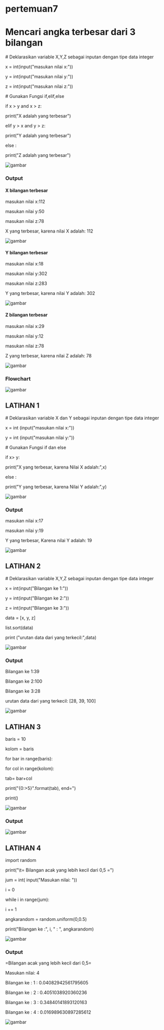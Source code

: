 ﻿# pertemuan7
# Mencari angka terbesar dari 3 bilangan
<P> # Deklarasikan variable X,Y,Z sebagai inputan dengan tipe data integer </P>
<P>x = int(input("masukan nilai x:"))</P>
<P>y = int(input("masukan nilai y:"))</P>
<P>z = int(input("masukan nilai z:"))</P>
<P># Gunakan Fungsi if,elif,else</P>
<p>if x > y and x > z:</p>
        <P>print("X adalah yang terbesar")</P>
<P>elif y > x and y > z:</P>
        <p>print("Y adalah yang terbesar")</p>
<p>else :</p>
        <p>print("Z adalah yang terbesar")</p>
        
![gambar](dokumentasi/1.png)

### Output
#### X bilangan terbesar
<P>masukan nilai x:112</P>
<p>masukan nilai y:50</p>
<P>masukan nilai z:78</P>
<p>X yang terbesar, karena nilai X adalah: 112</p>

![gambar](dokumentasi/x.png)
#### Y bilangan terbesar
<P>masukan nilai x:18</P>
<p>masukan nilai y:302</p>
<P>masukan nilai z:283</P>
<p>Y yang terbesar, karena nilai Y adalah: 302</p>

![gambar](dokumentasi/y.png)
#### Z bilangan terbesar
<P>masukan nilai x:29</P>
<p>masukan nilai y:12</p>
<P>masukan nilai z:78</P>
<p>Z yang terbesar, karena nilai Z adalah: 78</p>

![gambar](dokumentasi/z.png)
### Flowchart
![gambar](dokumentasi/fc.png)


## LATIHAN 1
<p># Deklarasikan variable X dan Y sebagai inputan dengan tipe data integer</p>
<p>x = int (input("masukan nilai x:"))</p>
<p>y = int (input("masukan nilai y:"))</p>
<p># Gunakan Fungsi if dan else</p>
<p>if x> y:</p>
    <p>print("X yang terbesar, karena Nilai X adalah:",x)</p>
<p>else :</p>
    <p>print("Y yang terbesar, karena Nilai Y adalah:",y)</p>
    
![gambar](dokumentasi/5.png)
### Output
<P>masukan nilai x:17</P>
<P>masukan nilai y:19</P>
<P>Y yang terbesar, Karena nilai Y adalah: 19</P>

![gambar](dokumentasi/besar1.png)

## LATIHAN 2
<p># Deklarasikan variable X,Y,Z sebagai inputan dengan tipe data integer</p>
<p>x = int(input("Bilangan ke 1:"))</p>
<p>y = int(input("Bilangan ke 2:"))</p>
<p>z = int(input("Bilangan ke 3:"))</p>
<p>data = [x, y, z]</p>
<p>list.sort(data)</p>
<p>print ("urutan data dari yang terkecil:",data)</p>

![gambar](dokumentasi/7.png)
### Output
<p>Bilangan ke 1:39</p>
<p>Bilangan ke 2:100</p>
<p>Bilangan ke 3:28</p>
<p>urutan data dari yang terkecil: [28, 39, 100]</p>

![gambar](dokumentasi/sort1.png)

## LATIHAN 3
<p>baris = 10</p>
<p>kolom = baris</p>
<p>for bar in range(baris):</p>
    <p>for col in range(kolom):</p>
      <p>tab= bar+col</p>
      <p>print("{0:>5}".format(tab), end=")</p>
    <p>print()</p>
    
![gambar](dokumentasi/9.png)
### Output
![gambar](dokumentasi/nested1.png)

## LATIHAN 4
<p>import random</p>
<p>print("\t= Bilangan acak yang lebih kecil dari 0,5 =")</p>
<p>jum = int( input("Masukan nilai: "))</p>
<p>i = 0</p>
<p>while i in range(jum):</p>
<P>i += 1</P>
<p>angkarandom = random.uniform(0,0.5)</p>
<p>print("Bilangan ke :", i, " : ", angkarandom)</p>

![gambar](dokumentasi/11.png)
### Output
<P>=Bilangan acak yang lebih kecil dari 0,5=</P>
<p>Masukan nilai: 4</p>
<p>Bilangan ke : 1 : 0.04082942561795605</p>
<p>Bilangan ke : 2 : 0.4051038920360236</p>
<p>Bilangan ke : 3 : 0.34840141893120163</p>
<p>Bilangan ke : 4 : 0.016989630897285612</p>

![gambar](dokumentasi/random1.png)








